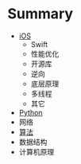 # Summary

* [iOS](README.md)
  * Swift
  * 性能优化
  * 开源库
  * 逆向
  * 底层原理
  * 多线程
  * 其它
* [Python](python.md)
* 网络
* [算法](suan-fa.md)
* 数据结构
* 计算机原理

